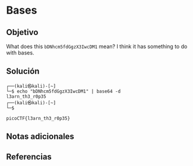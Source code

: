 # Bases
## Objetivo
What does this `bDNhcm5fdGgzX3IwcDM1` mean? I think it has something to do with bases.
## Solución
```
┌──(kali㉿kali)-[~]
└─$ echo "bDNhcm5fdGgzX3IwcDM1" | base64 -d
l3arn_th3_r0p35                                                                                                               
┌──(kali㉿kali)-[~]
└─$ 

picoCTF{l3arn_th3_r0p35}
```
## Notas adicionales
## Referencias